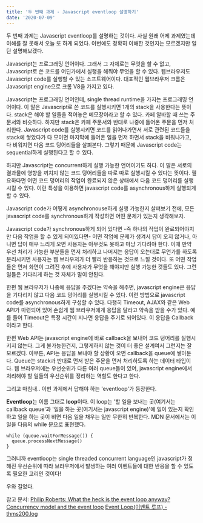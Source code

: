```yaml
---
title: '두 번째 과제 - Javascript eventloop 설명하기'
date: '2020-07-09'
---
```


두 번째 과제는 Javascript eventloop를 설명하는 것이다.
사실 원래 어제 과제였는데 이해를 잘 못해서 오늘 또 하게 되었다. 이번에도 정확히 이해한 것인지는 모르겠지만 일단 설명해보겠다.

Javascript는 프로그래밍 언어이다. 그래서 그 자체로는 무엇을 할 수 없고, Javascript로 쓴 코드를 어딘가에서 실행을 해줘야 무엇을 할 수 있다. 웹브라우저도 Javascript code를 실행할 수 있는 소프트웨어이다. 대표적인 웹브라우저 크롬은 Javascript engine으로 크롬 V8을 가지고 있다.

Javascript는 프로그래밍 언어인데, single thread runtime을 가지는 프로그래밍 언어이다. 이 말은 Javascript로 쓴 코드를 실행시키면 1개의 stack을 사용한다는 뜻이다. stack은 해야 할 일들을 적어놓은 메모장이라고 할 수 있다. 카페 알바할 때 쓰는 주문서와 비슷하다. 하지만 stack은 카페 주문서와 반대로 나중에 들어온 주문을 먼저 처리한다. Javascript code를 실행시키면 코드를 읽어나가면서 서로 관련된 코드들을 stack에 쌓았다가 다 모이면 마지막에 들어온 일을 먼저 하면서 stack을 비워나가고, 다 비워지면 다음 코드 덩어리들을 살펴본다. 그렇기 때문에 Javascript code는 sequential하게 실행된다고 할 수 있다.

하지만 Javascript는 concurrent하게 실행 가능한 언어이기도 하다. 이 말은 서로의 결과물에 영향을 끼치지 않는 코드 덩어리들을 따로 따로 실행시킬 수 있다는 뜻이다. 필요하다면 어떤 코드 덩어리의 작업이 완료되지 않은 상태에서 다음 코드 덩어리를 실행시킬 수 있다. 이런 특성을 이용하면 javascript code를 asynchronous하게 실행되게 할 수 있다.

Javascript code가 어떻게 asynchronouse하게 실행 가능한지 살펴보기 전에, 모든 javascript code를 synchronous하게 작성하면 어떤 문제가 있는지 생각해보자.

Javascript code가 synchronous하게 되어 있다면 -즉 하나의 작업이 완료되어야지만 다음 작업을 할 수 있게 되어있다면- 어떤 작업에 문제가 생겨서 답이 오지 않거나, 아니면 답이 매우 느리게 오면 사용자는 아무것도 못하고 마냥 기다려야 한다. 이때 만약 우선 처리가 가능한 부분들을 먼저 처리하고 나머지는 응답이 오는대로 무언가를 하도록 분리시키면 사용자는 웹 브라우저가 더 빨리 반응하는 것으로 느낄 것이다. 또 어떤 작업들은 먼저 화면이 그려진 후에 사용자가 무엇을 해야지만 실행 가능한 것들도 있다. 그런 일들은 기다리게 하는 것 자체가 말이 안된다.

한편 웹 브라우저가 나중에 응답을 주겠다는 약속을 해주면, javascript engine은 응답을 기다리지 않고 다음 코드 덩어리를 실행시킬 수 있다. 이런 방법으로 javascript code를 asynchronous하게 구성할 수 있다. 다행히 Timeout, AJAX와 같은 Web API가 마련되어 있어 손쉽게 웹 브라우저에게 응답을 달라고 약속을 받을 수가 있다. 예를 들어 Timeout은 특정 시간이 지나면 응답을 주기로 되어있다. 이 응답을 Callback이라고 한다.

한편 Web API는 javascript engine에 바로 callback을 보내어 코드 덩어리를 실행시키지 않는다. 그게 불가능한건지, 그렇게하지 않는 것이 더 좋은 설계여서 그런지는 잘 모르겠다. 아무튼, API는 응답을 보내야 할 상황이 오면 callback을 queue에 쌓아둔다. Queue는 stack과 반대로 먼저 받은 주문을 먼저 처리하도록 하는 데이터 타입이다. 웹 브라우저에는 우선순위가 다른 여러 queue들이 있어, javascript engine에서 처리해야 할 일들의 우선순위를 정리하는 역할도 한다고 한다.

그리고 마침내.. 이번 과제에서 답해야 하는 'eventloop'가 등장한다.

**Eventloop**는 이름 그대로 **loop**이다. 이 loop는 '할 일을 보내는 곳(여기서는 callback queue'과 '일을 하는 곳(여기서는 javascript engine)'에 일이 있는지 확인하고 일을 하는 곳이 비면 다음 일을 채우는 일만 무한히 반복한다. MDN 문서에서는 이 일을 다음의 while 문으로 표현헸다.
```
while (queue.waitForMessage()) {
  queue.processNextMessage()
}
```
그러니까 eventloop는 single threaded concurrent language인 javascript가 정해진 우선순위에 따라 브라우저에서 발생하는 여러 이벤트들에 대한 반응을 할 수 있도록 필요한 고리인 것이다!

우와 길었다.

참고 문서:
[Philip Roberts: What the heck is the event loop anyway?](https://www.youtube.com/watch?time_continue=92&v=8aGhZQkoFbQ&feature=emb_logo)
[Concurrency model and the event loop](https://developer.mozilla.org/en-US/docs/Web/JavaScript/EventLoop)
[Event Loop(이벤트 루프) - thms200.log](https://velog.io/@thms200/Event-Loop-%EC%9D%B4%EB%B2%A4%ED%8A%B8-%EB%A3%A8%ED%94%84)
